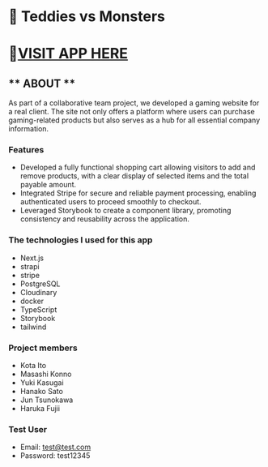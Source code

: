 # 👾 Teddies vs Monsters

# 🐻[VISIT APP HERE](https://teddies-frontend.vercel.app/)

## ** ABOUT **

As part of a collaborative team project, we developed a gaming website for a real client. The site not only offers a platform where users can purchase gaming-related products but also serves as a hub for all essential company information.

### Features

- Developed a fully functional shopping cart allowing visitors to add and remove products, with a clear display of selected items and the total payable amount.
- Integrated Stripe for secure and reliable payment processing, enabling authenticated users to proceed smoothly to checkout.
- Leveraged Storybook to create a component library, promoting consistency and reusability across the application.

### The technologies I used for this app

- Next.js
- strapi
- stripe
- PostgreSQL
- Cloudinary
- docker
- TypeScript
- Storybook
- tailwind

### Project members

- Kota Ito
- Masashi Konno
- Yuki Kasugai
- Hanako Sato
- Jun Tsunokawa
- Haruka Fujii

### Test User

- Email: test@test.com
- Password: test12345
